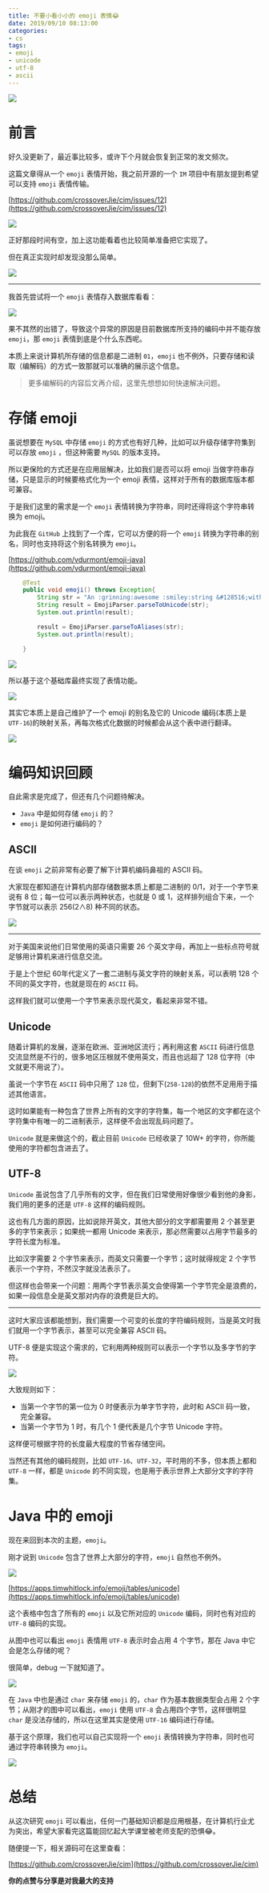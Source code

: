 ```yaml
---
title: 不要小看小小的 emoji 表情😂
date: 2019/09/10 08:13:00
categories: 
- cs
tags: 
- emoji
- unicode
- utf-8
- ascii
---
```


![](https://i.loli.net/2019/09/10/GDoscUdhbC4k3AL.jpg)



# 前言

好久没更新了，最近事比较多，或许下个月就会恢复到正常的发文频次。

这篇文章得从一个 `emoji` 表情开始，我之前开源的一个 `IM` 项目中有朋友提到希望可以支持 `emoji` 表情传输。

[https://github.com/crossoverJie/cim/issues/12](https://github.com/crossoverJie/cim/issues/12)

![](https://i.loli.net/2019/09/10/jwW5rIiUQdLMnkB.jpg)

正好那段时间有空，加上这功能看着也比较简单准备把它实现了。

<!--more-->

但在真正实现时却发现没那么简单。

![](https://i.loli.net/2019/09/10/dTJSxgEQlAwuKeR.jpg)

---


我首先尝试将一个 `emoji` 表情存入数据库看看：

![](https://i.loli.net/2019/09/10/eyEfVD8SKiH23Uu.jpg)

果不其然的出错了，导致这个异常的原因是目前数据库所支持的编码中并不能存放 `emoji`，那 `emoji` 表情到底是个什么东西呢。

本质上来说计算机所存储的信息都是二进制 `01`，`emoji` 也不例外，只要存储和读取（编解码）的方式一致那就可以准确的展示这个信息。

> 更多编解码的内容后文再介绍，这里先想想如何快速解决问题。


# 存储 emoji

虽说想要在 `MySQL` 中存储 `emoji` 的方式也有好几种，比如可以升级存储字符集到可以存放 `emoji` ，但这种需要 `MySQL` 的版本支持。

所以更保险的方式还是在应用层解决，比如我们是否可以将 emoji 当做字符串存储，只是显示的时候要格式化为一个 emoji 表情，这样对于所有的数据库版本都可兼容。


于是我们这里的需求是一个 `emoji` 表情转换为字符串，同时还得将这个字符串转换为 emoji。

为此我在 `GitHub` 上找到了一个库，它可以方便的将一个 `emoji` 转换为字符串的别名，同时也支持将这个别名转换为 `emoji`。

[https://github.com/vdurmont/emoji-java](https://github.com/vdurmont/emoji-java)

```java
    @Test
    public void emoji() throws Exception{
        String str = "An :grinning:awesome :smiley:string &#128516;with a few :wink:emojis!";
        String result = EmojiParser.parseToUnicode(str);
        System.out.println(result);

        result = EmojiParser.parseToAliases(str);
        System.out.println(result);

    }
```

![](https://i.loli.net/2019/09/10/Xr6EwodnJepOqKT.jpg)

所以基于这个基础库最终实现了表情功能。

![](https://i.loli.net/2019/09/10/V4LGmUtx7k1Suvj.jpg)

其实它本质上是自己维护了一个 emoji 的别名及它的 Unicode 编码(本质上是 `UTF-16`)的映射关系，再每次格式化数据的时候都会从这个表中进行翻译。

![](https://i.loli.net/2019/09/10/FLs7w8NXfzbYKgH.jpg)


# 编码知识回顾

自此需求是完成了，但还有几个问题待解决。

- `Java` 中是如何存储 `emoji` 的？
- `emoji` 是如何进行编码的？


## ASCII

在谈 `emoji` 之前非常有必要了解下计算机编码鼻祖的 ASCII 码。

大家现在都知道在计算机内部存储数据本质上都是二进制的 0/1，对于一个字节来说有 8 位；每一位可以表示两种状态，也就是 0 或 1，这样排列组合下来，一个字节就可以表示 256(2∧8) 种不同的状态。

![](https://i.loli.net/2019/09/10/APbq73R4mWMI9Tj.jpg)

----

对于美国来说他们日常使用的英语只需要 26 个英文字母，再加上一些标点符号就足够用计算机来进行信息交流。

于是上个世纪 60年代定义了一套二进制与英文字符的映射关系，可以表明 128 个不同的英文字符，也就是现在的 `ASCII` 码。

这样我们就可以使用一个字节来表示现代英文，看起来非常不错。

## Unicode

随着计算机的发展，逐渐在欧洲、亚洲地区流行；再利用这套 `ASCII` 码进行信息交流显然是不行的，很多地区压根就不使用英文，而且也远超了 128 位字符（中文就更不用说了）。

虽说一个字节在 `ASCII` 码中只用了 `128` 位，但剩下(`258-128`)的依然不足用用于描述其他语言。

这时如果能有一种包含了世界上所有的文字的字符集，每一个地区的文字都在这个字符集中有唯一的二进制表示，这样便不会出现乱码问题了。

`Unicode` 就是来做这个的，截止目前 `Unicode` 已经收录了 10W+ 的字符，你所能使用的字符都包含进去了。

## UTF-8

`Unicode` 虽说包含了几乎所有的文字，但在我们日常使用好像很少看到他的身影，我们用的更多的还是 `UTF-8` 这样的编码规则。

这也有几方面的原因，比如说除开英文，其他大部分的文字都需要用 2 个甚至更多的字节来表示；如果统一都用 Unicode 来表示，那必然需要以占用字节最多的字符长度为标准。


比如汉字需要 2 个字节来表示，而英文只需要一个字节；这时就得规定 2 个字节表示一个字符，不然汉字就没法表示了。

但这样也会带来一个问题：用两个字节表示英文会使得第一个字节完全是浪费的，如果一段信息全是英文那对内存的浪费是巨大的。

---

这时大家应该都能想到，我们需要一个可变的长度的字符编码规则，当是英文时我们就用一个字节表示，甚至可以完全兼容 ASCII 码。

UTF-8 便是实现这个需求的，它利用两种规则可以表示一个字节以及多字节的字符。

![](https://i.loli.net/2019/09/10/DFOgGqsnAH2h56b.jpg)

大致规则如下：

- 当第一个字节的第一位为 0 时便表示为单字节字符，此时和 ASCII 码一致，完全兼容。
- 当第一个字节为 1 时，有几个 1 便代表是几个字节 Unicode 字符。


这样便可根据字符的长度最大程度的节省存储空间。

当然还有其他的编码规则，比如 `UTF-16`、`UTF-32`，平时用的不多，但本质上都和 `UTF-8` 一样，都是 `Unicode` 的不同实现，也是用于表示世界上大部分文字的字符集。


# Java 中的 emoji

现在来回到本次的主题，`emoji`。

刚才说到 `Unicode` 包含了世界上大部分的字符，`emoji` 自然也不例外。

![](https://i.loli.net/2019/09/10/Aeo5tuh8HGsNijp.jpg)

[https://apps.timwhitlock.info/emoji/tables/unicode](https://apps.timwhitlock.info/emoji/tables/unicode)

这个表格中包含了所有的 `emoji` 以及它所对应的 `Unicode` 编码，同时也有对应的 `UTF-8` 编码的实现。

从图中也可以看出 `emoji` 表情用 `UTF-8` 表示时会占用 4 个字节，那在 Java 中它会是怎么存储的呢？

很简单，debug 一下就知道了。

![](https://i.loli.net/2019/09/10/CHZ3UjuQOmqAklY.jpg)


在 `Java` 中也是通过 `char` 来存储 `emoji` 的，`char` 作为基本数据类型会占用 2 个字节；从刚才的图中可以看出，`emoji` 使用 `UTF-8` 会占用四个字节，这样很明显 `char` 是没法存储的，所以在这里其实是使用 `UTF-16` 编码进行存储。

基于这个原理，我们也可以自己实现将一个 `emoji` 表情转换为字符串，同时也可通过字符串转换为 `emoji`。

![](https://i.loli.net/2019/09/10/LwHmaYAy4Fx9kZD.jpg)

# 总结

从这次研究 `emoji` 可以看出，任何一门基础知识都是应用根基，在计算机行业尤为突出，希望大家看完这篇能回忆起大学课堂被老师支配的恐惧😂。

随便提一下，相关源码可在这里查看：

[https://github.com/crossoverJie/cim](https://github.com/crossoverJie/cim)


**你的点赞与分享是对我最大的支持**
